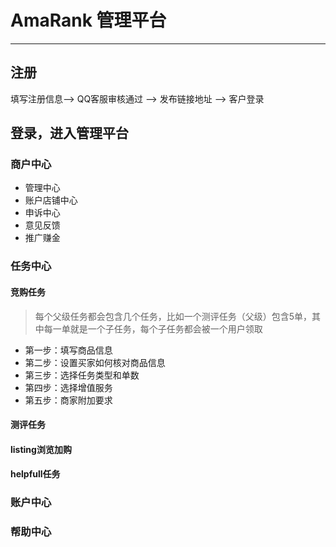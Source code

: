 # AmaRank 管理平台

---

## 注册

填写注册信息--> QQ客服审核通过 --> 发布链接地址 --> 客户登录

## 登录，进入管理平台


### 商户中心

* 管理中心
* 账户店铺中心
* 申诉中心
* 意见反馈
* 推广赚金

### 任务中心

#### 竞购任务

> 每个父级任务都会包含几个任务，比如一个测评任务（父级）包含5单，其中每一单就是一个子任务，每个子任务都会被一个用户领取

* 第一步：填写商品信息
* 第二步：设置买家如何核对商品信息
* 第三步：选择任务类型和单数
* 第四步：选择增值服务
* 第五步：商家附加要求


#### 测评任务
#### listing浏览加购
#### helpfull任务
### 账户中心

### 帮助中心